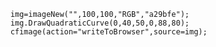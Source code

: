 
```luceescript+trycf
	img=imageNew("",100,100,"RGB","a29bfe");
	img.DrawQuadraticCurve(0,40,50,0,88,80);
	cfimage(action="writeToBrowser",source=img);
```

